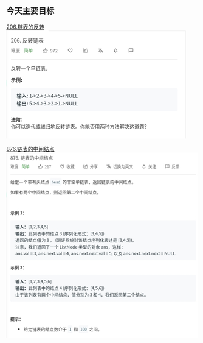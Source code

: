 ## 今天主要目标
[206.链表的反转](https://leetcode-cn.com/problems/reverse-linked-list/)
![reverse-linked-list](./images/reverse-linked-list.jpg)

[876.链表的中间结点](https://leetcode-cn.com/problems/middle-of-the-linked-list/)
![middle-of-the-linked-list](./images/middle-of-the-linked-list.jpg)
